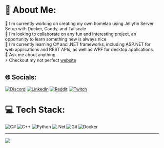 # 💫 About Me:
🔭 I’m currently working on creating my own homelab using Jellyfin Server Setup with Docker, Caddy, and Tailscale<br>🤝 I’m looking to collaborate on any fun and interesting project, an opportunity to learn something new is always nice<br>🌱 I’m currently learning C# and .NET frameworks, including ASP.NET for web applications and REST APIs, as well as WPF for desktop applications.<br>💬 Ask me about anything<br>⚡ Checkout my not perfect [website](https://JahyLuky.github.io)


## 🌐 Socials:
[![Discord](https://img.shields.io/badge/Discord-%237289DA.svg?logo=discord&logoColor=white)](https://discord.gg/JahyLuky) [![LinkedIn](https://img.shields.io/badge/LinkedIn-%230077B5.svg?logo=linkedin&logoColor=white)](https://linkedin.com/in/JahyLuky) [![Reddit](https://img.shields.io/badge/Reddit-%23FF4500.svg?logo=Reddit&logoColor=white)](https://reddit.com/user/JahyLuky) [![Twitch](https://img.shields.io/badge/Twitch-%239146FF.svg?logo=Twitch&logoColor=white)](https://twitch.tv/JahyLuky)

# 💻 Tech Stack:
![C#](https://img.shields.io/badge/c%23-%23239120.svg?style=flat&logo=csharp&logoColor=white) ![C++](https://img.shields.io/badge/c++-%2300599C.svg?style=flat&logo=c%2B%2B&logoColor=white) ![Python](https://img.shields.io/badge/python-3670A0?style=flat&logo=python&logoColor=ffdd54) ![.Net](https://img.shields.io/badge/.NET-5C2D91?style=flat&logo=.net&logoColor=white) ![Git](https://img.shields.io/badge/git-%23F05033.svg?style=flat&logo=git&logoColor=white) ![Docker](https://img.shields.io/badge/docker-%230db7ed.svg?style=flat&logo=docker&logoColor=white)

---
[![](https://visitcount.itsvg.in/api?id=JahyLuky&icon=3&color=5)](https://visitcount.itsvg.in)

<!-- Proudly created with GPRM ( https://gprm.itsvg.in ) -->
